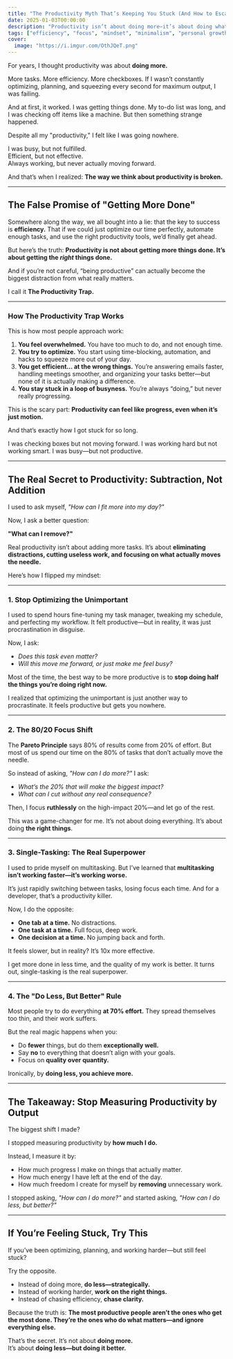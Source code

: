 ```yaml
---
title: "The Productivity Myth That’s Keeping You Stuck (And How to Escape It)"
date: 2025-01-03T00:00:00
description: "Productivity isn’t about doing more—it’s about doing what matters. Discover how to escape the productivity trap and find real progress."
tags: ["efficiency", "focus", "mindset", "minimalism", "personal growth", "productivity"]
cover:
  image: "https://i.imgur.com/OthJQeT.png"
---
```

For years, I thought productivity was about **doing more.**

More tasks. More efficiency. More checkboxes. If I wasn’t constantly optimizing, planning, and squeezing every second for maximum output, I was failing.

And at first, it worked. I was getting things done. My to-do list was long, and I was checking off items like a machine. But then something strange happened.

Despite all my "productivity," I felt like I was going nowhere.

I was busy, but not fulfilled.  
Efficient, but not effective.  
Always working, but never actually moving forward.

And that’s when I realized: **The way we think about productivity is broken.**

---

## **The False Promise of "Getting More Done"**

Somewhere along the way, we all bought into a lie: that the key to success is **efficiency.** That if we could just optimize our time perfectly, automate enough tasks, and use the right productivity tools, we’d finally get ahead.

But here’s the truth: **Productivity is not about getting more things done. It’s about getting the *right* things done.**

And if you’re not careful, “being productive” can actually become the biggest distraction from what really matters.

I call it **The Productivity Trap.**

---

### **How The Productivity Trap Works**

This is how most people approach work:

1. **You feel overwhelmed.** You have too much to do, and not enough time.
2. **You try to optimize.** You start using time-blocking, automation, and hacks to squeeze more out of your day.
3. **You get efficient... at the wrong things.** You’re answering emails faster, handling meetings smoother, and organizing your tasks better—but none of it is actually making a difference.
4. **You stay stuck in a loop of busyness.** You’re always “doing,” but never really progressing.

This is the scary part: **Productivity can feel like progress, even when it’s just motion.**

And that’s exactly how I got stuck for so long.

I was checking boxes but not moving forward. I was working hard but not working smart. I was busy—but not productive.

---

## **The Real Secret to Productivity: Subtraction, Not Addition**

I used to ask myself, *"How can I fit more into my day?"*

Now, I ask a better question:

**"What can I remove?"**

Real productivity isn’t about adding more tasks. It’s about **eliminating distractions, cutting useless work, and focusing on what actually moves the needle.**

Here’s how I flipped my mindset:

---

### **1. Stop Optimizing the Unimportant**

I used to spend hours fine-tuning my task manager, tweaking my schedule, and perfecting my workflow. It felt productive—but in reality, it was just procrastination in disguise.

Now, I ask:

- *Does this task even matter?*
- *Will this move me forward, or just make me feel busy?*

Most of the time, the best way to be more productive is to **stop doing half the things you’re doing right now.**

I realized that optimizing the unimportant is just another way to procrastinate. It feels productive but gets you nowhere.

---

### **2. The 80/20 Focus Shift**

The **Pareto Principle** says 80% of results come from 20% of effort. But most of us spend our time on the 80% of tasks that don’t actually move the needle.

So instead of asking, *"How can I do more?"* I ask:

- *What’s the 20% that will make the biggest impact?*
- *What can I cut without any real consequence?*

Then, I focus **ruthlessly** on the high-impact 20%—and let go of the rest.

This was a game-changer for me. It’s not about doing everything. It’s about doing **the right things**.

---

### **3. Single-Tasking: The Real Superpower**

I used to pride myself on multitasking. But I’ve learned that **multitasking isn’t working faster—it’s working worse.**

It’s just rapidly switching between tasks, losing focus each time. And for a developer, that’s a productivity killer.

Now, I do the opposite:

- **One tab at a time.** No distractions.
- **One task at a time.** Full focus, deep work.
- **One decision at a time.** No jumping back and forth.

It feels slower, but in reality? It’s 10x more effective.

I get more done in less time, and the quality of my work is better. It turns out, single-tasking is the real superpower.

---

### **4. The "Do Less, But Better" Rule**

Most people try to do everything **at 70% effort.** They spread themselves too thin, and their work suffers.

But the real magic happens when you:

- Do **fewer** things, but do them **exceptionally well.**
- Say **no** to everything that doesn’t align with your goals.
- Focus on **quality over quantity.**

Ironically, by **doing less, you achieve more.**

---

## **The Takeaway: Stop Measuring Productivity by Output**

The biggest shift I made?

I stopped measuring productivity by **how much I do.**

Instead, I measure it by:  
- How much progress I make on things that actually matter.  
- How much energy I have left at the end of the day.  
- How much freedom I create for myself by **removing** unnecessary work.

I stopped asking, *"How can I do more?"* and started asking, *"How can I do less, but better?"*

---

## **If You’re Feeling Stuck, Try This**

If you’ve been optimizing, planning, and working harder—but still feel stuck?

Try the opposite.

- Instead of doing more, **do less—strategically.**  
- Instead of working harder, **work on the right things.**  
- Instead of chasing efficiency, **chase clarity.**

Because the truth is: **The most productive people aren’t the ones who get the most done. They’re the ones who do what matters—and ignore everything else.**

That’s the secret. It’s not about **doing more.**  
It’s about **doing less—but doing it better.**